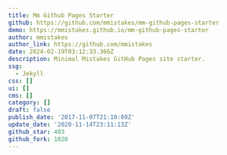 ```yaml
---
title: Mm Github Pages Starter
github: https://github.com/mmistakes/mm-github-pages-starter
demo: https://mmistakes.github.io/mm-github-pages-starter
author: mmistakes
author_link: https://github.com/mmistakes
date: 2024-02-19T03:12:33.366Z
description: Minimal Mistakes GitHub Pages site starter.
ssg:
  - Jekyll
css: []
ui: []
cms: []
category: []
draft: false
publish_date: '2017-11-07T21:10:09Z'
update_date: '2020-11-14T23:11:13Z'
github_star: 403
github_fork: 1020
---
```

